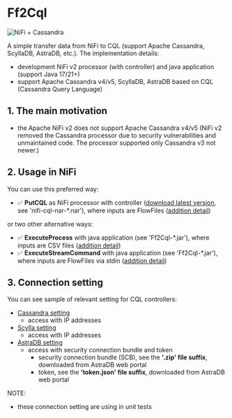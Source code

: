 # Ff2Cql

![NiFi + Cassandra](https://github.com/george0st/Csv2Cql/blob/main/docs/assets/nifi_cassandra.png?raw=true)

A simple transfer data from NiFi to CQL (support Apache Cassandra, 
ScyllaDB, AstraDB, etc.). The implementation details:
 - development NiFi v2 processor (with controller) and java application (support Java 17/21+)
 - support Apache Cassandra v4/v5, ScyllaDB, AstraDB based on CQL (Cassandra Query Language)

## 1. The main motivation

 - the Apache NiFi v2 does not support Apache Cassandra v4/v5 (NiFi v2 removed 
   the Cassandra processor due to security vulnerabilities and unmaintained 
   code. The processor supported only Cassandra v3 not newer.)

## 2. Usage in NiFi

You can use this preferred way:
 - ✅ **PutCQL** as NiFi processor with controller ([download latest version](./nifi/cql-processor/output/), see 'nifi-cql-nar-*.nar'), where inputs are FlowFiles ([addition detail](./nifi/cql-processor/docs/README.md))
 
or two other alternative ways:
 - ✅ **ExecuteProcess** with java application (see 'Ff2Cql-*.jar'), where inputs are CSV files ([addition detail](./console_app/Ff2Cql/docs/README.md#2-executeprocess-java-application)) 
 - ✅ **ExecuteStreamCommand** with java application (see 'Ff2Cql-*.jar'), where inputs are FlowFiles via stdin ([addition detail](./console_app/Ff2Cql/docs/README.md#3-executestreamcommand-java-application))

## 3. Connection setting

You can see sample of relevant setting for CQL controllers:
 - [Cassandra setting](./nifi/cql-processor/nifi-cql/src/test/test-cassandra.json)
   - access with IP addresses
 - [Scylla setting](./nifi/cql-processor/nifi-cql/src/test/test-scylla.json)
   - access with IP addresses
 - [AstraDB setting](./nifi/cql-processor/nifi-cql/src/test/test-astra.json)
   - access with security connection bundle and token
     - security connection bundle (SCB), see the **'.zip' file suffix**, downloaded from AstraDB web portal
     - token, see the **'token.json' file suffix**, downloaded from AstraDB web portal

NOTE: 
 - these connection setting are using in unit tests